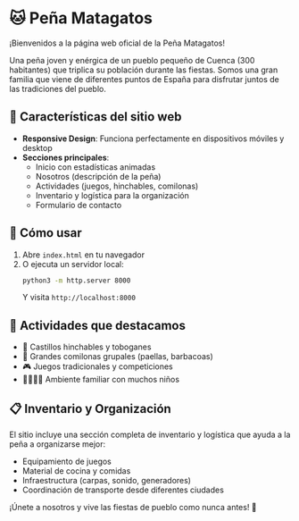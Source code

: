 # 🐱 Peña Matagatos

¡Bienvenidos a la página web oficial de la Peña Matagatos!

Una peña joven y enérgica de un pueblo pequeño de Cuenca (300 habitantes) que triplica su población durante las fiestas. Somos una gran familia que viene de diferentes puntos de España para disfrutar juntos de las tradiciones del pueblo.

## 🎉 Características del sitio web

- **Responsive Design**: Funciona perfectamente en dispositivos móviles y desktop
- **Secciones principales**:
  - Inicio con estadísticas animadas
  - Nosotros (descripción de la peña)
  - Actividades (juegos, hinchables, comilonas)
  - Inventario y logística para la organización
  - Formulario de contacto

## 🚀 Cómo usar

1. Abre `index.html` en tu navegador
2. O ejecuta un servidor local:
   ```bash
   python3 -m http.server 8000
   ```
   Y visita `http://localhost:8000`

## 🎯 Actividades que destacamos

- 🏰 Castillos hinchables y toboganes
- 🥘 Grandes comilonas grupales (paellas, barbacoas)
- 🎮 Juegos tradicionales y competiciones
- 👨‍👩‍👧‍👦 Ambiente familiar con muchos niños

## 📋 Inventario y Organización

El sitio incluye una sección completa de inventario y logística que ayuda a la peña a organizarse mejor:
- Equipamiento de juegos
- Material de cocina y comidas
- Infraestructura (carpas, sonido, generadores)
- Coordinación de transporte desde diferentes ciudades

¡Únete a nosotros y vive las fiestas de pueblo como nunca antes! 🎊
